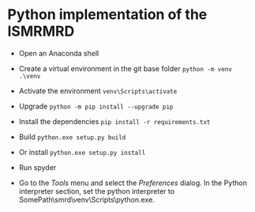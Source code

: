 # Python implementation of the ISMRMRD

 - Open an Anaconda shell
 - Create a virtual environment in the git base folder
  `python -m venv .\venv`

 - Activate the environment
  `venv\Scripts\activate`

 - Upgrade
  `python -m pip install --upgrade pip`

 - Install the dependencies
  `pip install -r requirements.txt`

 - Build
  `python.exe setup.py build`

 - Or install
  `python.exe setup.py install`
  
 - Run spyder
 
 - Go to the _Tools_ menu and select the _Preferences_ dialog. In the Python interpreter section, set the python interpreter to SomePath\smrd\venv\Scripts\python.exe.


